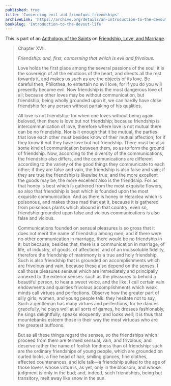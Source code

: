 ```yaml
---
published: true
title: 'Concerning evil and frivolous friendships'
archiveLink: 'https://archive.org/details/an-introduction-to-the-devout-life/page/145?view=theater'
bookSlug: 'introduction-to-the-devout-life'
---
```


This is part of an [Anthology of the Saints](/anthologies.html) on [Friendship, Love, and Marriage](/anthologies/friendship-love-and-marriage.html).

> Chapter XVII.
>
> *Friendship: and, first, concerning that which is evil and frivolous.*
>
> Love holds the first place among the several passions of the soul; it is the sovereign of all the emotions of the heart, and directs all the rest towards it, and makes us such as are the objects of its love. Be careful then, Philothea, to entertain no evil love, for if you do you will presently become evil. Now friendship is the most dangerous love of all; because other loves may be without communication, but friendship, being wholly grounded upon it, we can hardly have close friendship for any person without partaking of his qualities.
>
> All love is not friendship; for when one loves without being again beloved, then there is love but not friendship; because friendship is intercommunication of love, therefore where love is not mutual there can be no friendship. Nor is it enough that it be mutual, the parties that love each other must besides know of their mutual affection; for if they know it not they have love but not friendship. There must be also some kind of communication between them, so as to form the ground of friendship. Now, according to the diversity of the communications, the friendship also differs, and the communications are different according to the variety of the good things they communicate to each other; if they are false and vain, the friendship is also false and vain; if they are true the friendship is likewise true; and the more excellent the goods may be, the more excellent also is the friendship. For as that honey is best which is gathered from the most exquisite flowers, so also that friendship is best which is founded upon the most exquisite communication. And as there is honey in Heraclea which is poisonous, and makes those mad that eat it, because it is gathered from poisonous plants which abound in that country; even so, friendship grounded upon false and vicious communications is also false and vicious.
>
> Communications founded on sensual pleasures is so gross that it does not merit the name of friendship among men; and if there were no other communication in marriage, there would be no friendship in it; but because, besides that, there is a communication in marriage, of life, of industry, of goods, of affections, and of an indissoluble fidelity, therefore the friendship of matrimony is a true and holy friendship. Such is also friendship that is grounded on accomplishments which are frivolous and vain, because these also depend on the senses. I call those pleasures sensual which are immediately and principally annexed to the exterior senses: such as the pleasures to behold a beautiful person, to hear a sweet voice, and the like. I call certain vain endowments and qualities frivolous accomplishments which weak minds call virtues and perfections. Observe how the greater part of silly girls, women, and young people talk: they hesitate not to say, Such a gentleman has many virtues and perfections, for he dances gracefully, he plays well at all sorts of games, he dresses fashionably, he sings delightfully, speaks eloquently, and looks well; it is thus that mountebanks esteem those in their way the most virtuous who are the greatest buffoons.
>
> But as all these things regard the senses, so the friendships which proceed from them are termed sensual, vain, and frivolous, and deserve rather the name of foolish fondness than of friendship: such are the ordinary friendships of young people, which are grounded on curled locks, a fine head of hair, smiling glances, fine clothes, affected countenances, and idle talk—a friendship suited to the age of those lovers whose virtue is, as yet, only in the blossom, and whose judgment is only in the bud; and, indeed, such friendships, being but transitory, melt away like snow in the sun.
